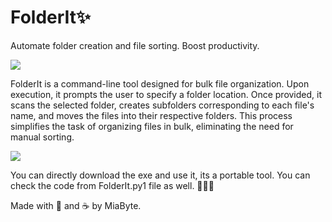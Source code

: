 # FolderIt✨
Automate folder creation and file sorting. Boost productivity.

![](https://i.imgur.com/KjuLWMZ.png)

FolderIt is a command-line tool designed for bulk file organization. Upon execution, it prompts the user to specify a folder location. Once provided, it scans the selected folder, creates subfolders corresponding to each file's name, and moves the files into their respective folders. This process simplifies the task of organizing files in bulk, eliminating the need for manual sorting.


![](https://i.imgur.com/T1lbrTe.gif)

You can directly download the exe and use it, its a portable tool. You can check the code from FolderIt.py1 file as well. 🌿🙋‍♀️


Made with 💖 and ☕ by MiaByte.
